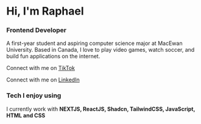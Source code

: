<!---
raphael-odeareduo19/raphael-odeareduo19 is a ✨ special ✨ repository because its `README.md` (this file) appears on your GitHub profile.
You can click the Preview link to take a look at your changes.
--->
# Hi, I'm Raphael
### Frontend Developer

A first-year student and aspiring computer science major at MacEwan University. Based in Canada, I love to play video games, watch soccer, and build fun applications on the internet.

Connect with me on [TikTok](https://www.tiktok.com/@ralphe_19)

Connect with me on [LinkedIn](https://www.linkedin.com/in/raphael-odeareduo-2a87b0350/)

### Tech I enjoy using
I currently work with **NEXTJS, ReactJS, Shadcn, TailwindCSS, JavaScript, HTML and CSS**
